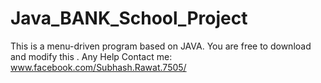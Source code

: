 # Java_BANK_School_Project
This is a menu-driven program based on JAVA.
You are free to download and modify this .
Any Help Contact me: www.facebook.com/Subhash.Rawat.7505/
